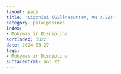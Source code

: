 ```yaml
---
layout: page
title: 'Ligoniai (Gilānasuttaṃ, AN 3.22)'
category: palaipsnines
index: 
- Mokymas ir Disciplina
sortIndex: 3022
date: 2024-03-27
tags: 
- Mokymas ir Disciplina
suttacentral: an3.22
---
```

